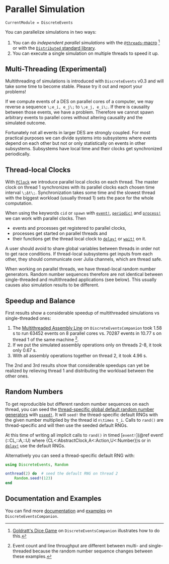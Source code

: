 # Parallel Simulation

```@meta
CurrentModule = DiscreteEvents
```

You can parallelize simulations in two ways:

1. You can do *independent parallel simulations* with the [`@threads`-macro](https://docs.julialang.org/en/v1/manual/multi-threading/#The-@threads-Macro) [^1] or with the [`Distributed` standard library](https://docs.julialang.org/en/v1/stdlib/Distributed/).
2. You can execute a single simulation on multiple threads to speed it up.

## Multi-Threading (Experimental)

Multithreading of simulations is introduced with `DiscreteEvents` v0.3 and will take some time to become stable. Please try it out and report your problems!

If we compute events of a DES on parallel cores of a computer, we may reverse a sequence ``\;e_i, e_j\;`` to  ``\;e_j, e_i\;``. If there is causality between those events, we have a problem. Therefore we cannot spawn arbitrary events to parallel cores without altering causality and the simulated outcome.

Fortunately not all events in larger DES are strongly coupled. For most practical purposes we can divide systems into subsystems where events depend on each other but not or only statistically on events in other subsystems. Subsystems have local time and their clocks get synchronized periodically.

## Thread-local Clocks

With [`PClock`](@ref) we introduce parallel local clocks on each thread. The master clock on thread 1 synchronizes with its parallel clocks each chosen time interval ``\;Δt\;``. Synchronization takes some time and the slowest thread with the biggest workload (usually thread 1) sets the pace for the whole computation.

When using the keywords `cid` or `spawn` with [`event!`](events.md), [`periodic!`](@ref) and [`process!`](@ref) we can work with parallel clocks. Then

- events and processes get registered to parallel clocks,
- processes get started on parallel threads and
- their functions get the thread local clock to [`delay!`](@ref) or [`wait!`](@ref) on it.

A user should avoid to share global variables between threads in order not to get race conditions. If thread-local subsystems get inputs from each other, they should communicate over Julia channels, which are thread safe.

When working on parallel threads, we have thread-local random number generators. Random number sequences therefore are not identical between single-threaded and multithreaded applications (see below). This usually causes also simulation results to be different.

## Speedup and Balance

First results show a considerable speedup of multithreaded simulations vs single-threaded ones:

1. The [Multithreaded Assembly Line](https://pbayer.github.io/DiscreteEventsCompanion.jl/dev/examples/assy_thrd/) on `DiscreteEventsCompanion` took 1.58 s to run 63452 events on 8 parallel cores vs. 70287 events in 10.77 s on thread 1 of the same machine [^2].
2. If we put the simulated assembly operations only on threads 2-8, it took only 0.67 s.
3. With all assembly operations together on thread 2, it took 4.96 s.

The 2nd and 3rd results show that considerable speedups can yet be realized by relieving thread 1 and distributing the workload between the other ones.

## Random Numbers

To get reproducible but different random number sequences on each thread, you can seed the [thread-specific global default random number generators](https://julialang.org/blog/2019/07/multithreading/#random_number_generation) with [`pseed!`](@ref). It will `seed!` the thread-specific default RNGs with the given number multiplied by the thread id ``n\times t_i``. Calls to `rand()` are thread-specific and will then use the seeded default RNGs.

At this time of writing all implicit calls to `rand()` in timed [`event!`](@ref event!(::CL,::A,::U)  where {CL<:AbstractClock,A<:Action,U<:Number})s or in [`delay!`](@ref) use the default RNGs.

Alternatively you can seed a thread-specific default RNG with:

```julia
using DiscreteEvents, Random

onthread(2) do  # seed the default RNG on thread 2
    Random.seed!(123)
end
```

## Documentation and Examples

You can find more [documentation](https://pbayer.github.io/DiscreteEventsCompanion.jl/dev/parallel/) and [examples](https://pbayer.github.io/DiscreteEventsCompanion.jl/dev/examples/examples/#Multi-Threading-(Experimental)) on `DiscreteEventsCompanion`.

[^1]:  [Goldratt's Dice Game](https://pbayer.github.io/DiscreteEventsCompanion.jl/dev/examples/dicegame/dicegame/) on `DiscreteEventsCompanion` illustrates how to do this.
[^2]: Event count and line throughput are different between multi- and single-threaded because the random number sequence changes between these examples.
